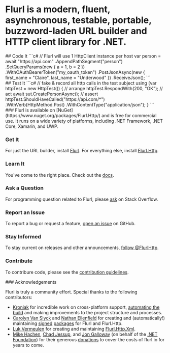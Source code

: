 # Flurl is a modern, fluent, asynchronous, testable, portable, buzzword-laden URL builder and HTTP client library for .NET.

<div markdown="1" class="col-md-6">
## Code It
```c#
// Flurl will use 1 HttpClient instance per host
var person = await "https://api.com"
    .AppendPathSegment("person")
    .SetQueryParams(new { a = 1, b = 2 })
    .WithOAuthBearerToken("my_oauth_token")
    .PostJsonAsync(new
    {
        first_name = "Claire",
        last_name = "Underwood"
    })
    .ReceiveJson<Person>();
```
</div>

<div markdown="1" class="col-md-6">
## Test It
```c#
// fake & record all http calls in the test subject
using (var httpTest = new HttpTest()) {
    // arrange
    httpTest.RespondWith(200, "OK");
    // act
    await sut.CreatePersonAsync();
    // assert
    httpTest.ShouldHaveCalled("https://api.com/*")
        .WithVerb(HttpMethod.Post)
        .WithContentType("application/json");
}
```
</div>

<div markdown="1" class="col-md-12">
### Flurl is available on [NuGet](https://www.nuget.org/packages/Flurl.Http/) and is free for commercial use. It runs on a wide variety of platforms, including .NET Framework, .NET Core, Xamarin, and UWP.
</div>

<div class="col-md-4"><div class="well">
<h3><i class="fa fa-cloud-download"></i> Get It</h3>
<p>For just the URL builder, install <a href="https://www.nuget.org/packages/Flurl/">Flurl</a>. For everything else, install <a href="https://www.nuget.org/packages/Flurl.Http/">Flurl.Http</a>.</p>
</div></div>

<div class="col-md-4"><div class="well">
<h3><i class="fa fa-book"></i> Learn It</h3>
<p>You've come to the right place. Check out the <a href="docs/fluent-url/">docs</a>.</p>
</div></div>

<div class="col-md-4"><div class="well">
<h3><i class="fa fa-stack-overflow"></i> Ask a Question</h3>
<p>For programming question related to Flurl, please <a href="http://stackoverflow.com/questions/ask?tags=flurl">ask</a> on Stack Overflow.</p>
</div></div>

<div class="col-md-4"><div class="well">
<h3><i class="fa fa-github"></i> Report an Issue</h3>
<p>To report a bug or request a feature, <a href="https://github.com/tmenier/Flurl/issues/new/choose">open an issue</a> on GitHub.</p>
</div></div>

<div class="col-md-4"><div class="well">
<h3><i class="fa fa-twitter"></i> Stay Informed</h3>
<p>To stay current on releases and other announcements, <a href="https://twitter.com/flurlhttp">follow @FlurlHttp</a>.</p>
</div></div>

<div class="col-md-4"><div class="well">
<h3><i class="fa fa-code-fork"></i> Contribute</h3>
<p>To contribure code, please see the <a href="https://github.com/tmenier/Flurl/wiki/Contribution-Guidelines">contribution guidelines</a>.</p>
</div></div>

<div markdown="1" class="col-md-12">
### Acknowledgements

Flurl is truly a community effort. Special thanks to the following contributors:

- [Kroniak](https://github.com/kroniak) for incredible work on cross-platform support, [automating the build](https://ci.appveyor.com/project/kroniak/flurl/branch/master) and making improvements to the project structure and processes.
- [Carolyn Van Slyck](https://github.com/carolynvs) and [Nathan Ellenfield](https://github.com/ellenfieldn) for creating and (automatically!) maintaining [signed](https://www.nuget.org/packages/Flurl.Signed/) [packages](https://www.nuget.org/packages/Flurl.Http.Signed/) for Flurl and Flurl.Http.
- [Luk Vermeulen](https://github.com/lvermeulen) for creating and maintaining [Flurl.Http.Xml](https://github.com/lvermeulen/Flurl.Http.Xml).
- [Mike Hachen](https://twitter.com/mike_hachen), [Chad Jessup](https://twitter.com/ChadJessup), and [Jon Galloway](https://twitter.com/jongalloway) (on behalf of the [.NET Foundation](https://dotnetfoundation.org/)) for their generous [donations](https://www.gofundme.com/new-domain-for-flurl) to cover the costs of flurl.io for years to come.
</div>

